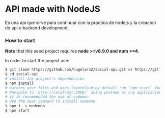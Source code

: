 # API made with NodeJS

Es una api que sirve para continuar con la practica de nodejs
y la creacion de api o backend development.

### How to start

**Note** that this seed project requires **node >=v8.9.0 and npm >=4**.

In order to start the project use:

```bash
$ git clone https://github.com/hugolara2/social-api.git or https://gitlab.com/hugolara/social-api.git
$ cd social-api
# install the project's dependencies
$ npm install
# watches your files and uses livereload by default run `npm start` for a dev server. 
# Navigate to `http://localhost:3000/` using postman or any applicacion that allows the use of an api.
# it is recommended the use of nodemon
# Use the next command to install nodemon 
$ npm i -g nodemon
$ npm start
